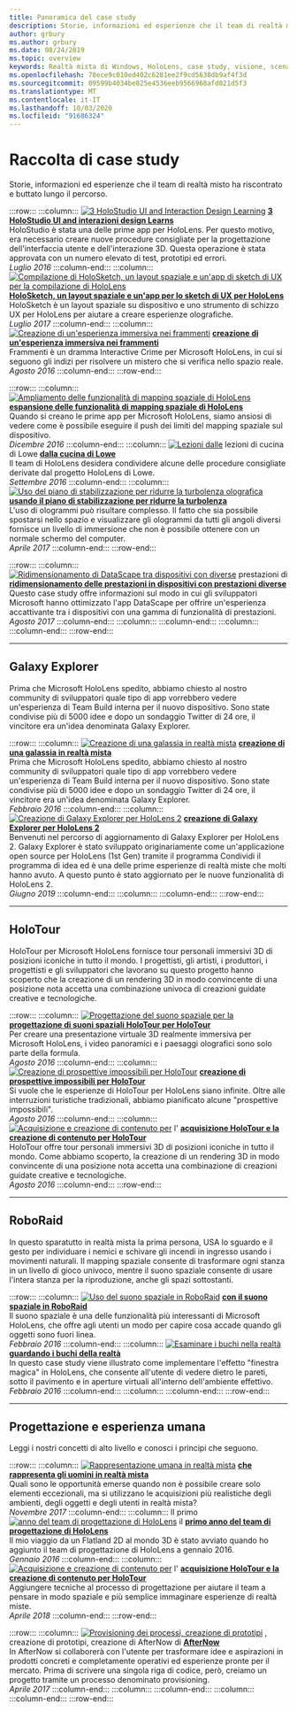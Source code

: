```yaml
---
title: Panoramica del case study
description: Storie, informazioni ed esperienze che il team di realtà misto ha riscontrato e buttato lungo il percorso.
author: grbury
ms.author: grbury
ms.date: 08/24/2019
ms.topic: overview
keywords: Realtà mista di Windows, HoloLens, case study, visione, scenari
ms.openlocfilehash: 78ece9c010ed402c6281ee2f9cd5638db9af4f3d
ms.sourcegitcommit: 09599b4034be825e4536eeb9566968afd021d5f3
ms.translationtype: MT
ms.contentlocale: it-IT
ms.lasthandoff: 10/03/2020
ms.locfileid: "91686324"
---
```

# <a name="case-study-gallery"></a>Raccolta di case study

Storie, informazioni ed esperienze che il team di realtà misto ha riscontrato e buttato lungo il percorso.

:::row:::
    :::column:::
       [ ![ 3 HoloStudio UI and Interaction Design Learning](images/thought-bubble-500px.jpg)](../out-of-scope/case-study-3-holostudio-ui-and-interaction-design-learnings.md) **[3 HoloStudio UI and interazioni design Learns](../out-of-scope/case-study-3-holostudio-ui-and-interaction-design-learnings.md)**<br>
        HoloStudio è stata una delle prime app per HoloLens. Per questo motivo, era necessario creare nuove procedure consigliate per la progettazione dell'interfaccia utente e dell'interazione 3D. Questa operazione è stata approvata con un numero elevato di test, prototipi ed errori.<br>
        *Luglio 2016*
    :::column-end:::
    :::column:::
       [ ![ Compilazione di HoloSketch, un layout spaziale e un'app di sketch di UX per la compilazione di HoloLens](images/holosketch-image-01-640px.png)](../out-of-scope/case-study-building-holosketch,-a-spatial-layout-and-ux-sketching-app-for-hololens.md) **[HoloSketch, un layout spaziale e un'app per lo sketch di UX per HoloLens](../out-of-scope/case-study-building-holosketch,-a-spatial-layout-and-ux-sketching-app-for-hololens.md)**<br>
        HoloSketch è un layout spaziale su dispositivo e uno strumento di schizzo UX per HoloLens per aiutare a creare esperienze olografiche.<br>
         *Luglio 2017*
    :::column-end:::
    :::column:::
       [ ![ Creazione di un'esperienza immersiva nei frammenti](images/surfacereconstruction.jpg)](../out-of-scope/case-study-creating-an-immersive-experience-in-fragments.md) **[creazione di un'esperienza immersiva nei frammenti](../out-of-scope/case-study-creating-an-immersive-experience-in-fragments.md)**<br>
        Frammenti è un dramma Interactive Crime per Microsoft HoloLens, in cui si seguono gli indizi per risolvere un mistero che si verifica nello spazio reale.<br>
        *Agosto 2016*
    :::column-end:::
:::row-end:::

:::row:::
    :::column:::
       [ ![ Ampliamento delle funzionalità di mapping spaziale di HoloLens](images/away-from-camera-position-500px.png)](../out-of-scope/case-study-expanding-the-spatial-mapping-capabilities-of-hololens.md) **[espansione delle funzionalità di mapping spaziale di HoloLens](../out-of-scope/case-study-expanding-the-spatial-mapping-capabilities-of-hololens.md)**<br>
        Quando si creano le prime app per Microsoft HoloLens, siamo ansiosi di vedere come è possibile eseguire il push dei limiti del mapping spaziale sul dispositivo.<br>
        *Dicembre 2016*
    :::column-end:::
    :::column:::
       [ ![ Lezioni dalle](images/lowes.jpg)](../out-of-scope/case-study-lessons-from-the-lowes-kitchen.md) lezioni di cucina di Lowe **[dalla cucina di Lowe](../out-of-scope/case-study-lessons-from-the-lowes-kitchen.md)**<br>
        Il team di HoloLens desidera condividere alcune delle procedure consigliate derivate dal progetto HoloLens di Lowe.<br>
        *Settembre 2016*
    :::column-end:::
    :::column:::
       [ ![ Uso del piano di stabilizzazione per ridurre la turbolenza olografica](images/holotour-stabilization-plane-500px.jpg)](../develop/platform-capabilities-and-apis/case-study-using-the-stabilization-plane-to-reduce-holographic-turbulence.md) **[usando il piano di stabilizzazione per ridurre la turbolenza](../develop/platform-capabilities-and-apis/case-study-using-the-stabilization-plane-to-reduce-holographic-turbulence.md)**<br>
        L'uso di ologrammi può risultare complesso. Il fatto che sia possibile spostarsi nello spazio e visualizzare gli ologrammi da tutti gli angoli diversi fornisce un livello di immersione che non è possibile ottenere con un normale schermo del computer.<br>
        *Aprile 2017*
    :::column-end:::
:::row-end:::

:::row:::
    :::column:::
       [ ![ Ridimensionamento di DataScape tra dispositivi con diverse](images/cloud-steps-1-4-700px.jpg)](../out-of-scope/case-study-scaling-datascape-across-devices-with-different-performance.md) prestazioni di **[ridimensionamento delle prestazioni in dispositivi con prestazioni diverse](../out-of-scope/case-study-scaling-datascape-across-devices-with-different-performance.md)**<br>
        Questo case study offre informazioni sul modo in cui gli sviluppatori Microsoft hanno ottimizzato l'app DataScape per offrire un'esperienza accattivante tra i dispositivi con una gamma di funzionalità di prestazioni.<br>
        *Agosto 2017*
    :::column-end:::
    :::column:::
    :::column-end:::
    :::column:::
    :::column-end:::
:::row-end:::

---

## <a name="galaxy-explorer"></a>Galaxy Explorer

Prima che Microsoft HoloLens spedito, abbiamo chiesto al nostro community di sviluppatori quale tipo di app vorrebbero vedere un'esperienza di Team Build interna per il nuovo dispositivo. Sono state condivise più di 5000 idee e dopo un sondaggio Twitter di 24 ore, il vincitore era un'idea denominata Galaxy Explorer.

:::row:::
    :::column:::
       [ ![ Creazione di una galassia in realtà mista](images/full-galaxy-500px.png)](../out-of-scope/case-study-creating-a-galaxy-in-mixed-reality.md) **[creazione di una galassia in realtà mista](../out-of-scope/case-study-creating-a-galaxy-in-mixed-reality.md)**<br>
        Prima che Microsoft HoloLens spedito, abbiamo chiesto al nostro community di sviluppatori quale tipo di app vorrebbero vedere un'esperienza di Team Build interna per il nuovo dispositivo. Sono state condivise più di 5000 idee e dopo un sondaggio Twitter di 24 ore, il vincitore era un'idea denominata Galaxy Explorer.<br>
         *Febbraio 2016*
    :::column-end:::
    :::column:::
       [ ![ Creazione di Galaxy Explorer per HoloLens 2](../develop/unity/images/ge-update-interactions-concept-force-grab.png)](../develop/unity/galaxy-explorer-update.md) **[creazione di Galaxy Explorer per HoloLens 2](../develop/unity/galaxy-explorer-update.md)**<br>
        Benvenuti nel percorso di aggiornamento di Galaxy Explorer per HoloLens 2. Galaxy Explorer è stato sviluppato originariamente come un'applicazione open source per HoloLens (1st Gen) tramite il programma Condividi il programma di idea ed è una delle prime esperienze di realtà miste che molti hanno avuto. A questo punto è stato aggiornato per le nuove funzionalità di HoloLens 2.<br>
        *Giugno 2019*
    :::column-end:::
    :::column:::
    :::column-end:::
:::row-end:::

---

## <a name="holotour"></a>HoloTour

HoloTour per Microsoft HoloLens fornisce tour personali immersivi 3D di posizioni iconiche in tutto il mondo. I progettisti, gli artisti, i produttori, i progettisti e gli sviluppatori che lavorano su questo progetto hanno scoperto che la creazione di un rendering 3D in modo convincente di una posizione nota accetta una combinazione univoca di creazioni guidate creative e tecnologiche.

:::row:::
    :::column:::
       [ ![ Progettazione del suono spaziale per la](../out-of-scope/images/recreated-colosseum-holotour-500px.png)](../design/case-study-spatial-sound-design-for-holotour.md) **[progettazione di suoni spaziali HoloTour per HoloTour](../design/case-study-spatial-sound-design-for-holotour.md)**<br>
        Per creare una presentazione virtuale 3D realmente immersiva per Microsoft HoloLens, i video panoramici e i paesaggi olografici sono solo parte della formula.<br>
         *Agosto 2016*
    :::column-end:::
    :::column:::
       [ ![ Creazione di prospettive impossibili per HoloTour](../out-of-scope/images/rome-colosseum-overlay-500px.png)](../out-of-scope/case-study-creating-impossible-perspectives-for-holotour.md) **[creazione di prospettive impossibili per HoloTour](../out-of-scope/case-study-creating-impossible-perspectives-for-holotour.md)**<br>
        Si vuole che le esperienze di HoloTour per HoloLens siano infinite. Oltre alle interruzioni turistiche tradizionali, abbiamo pianificato alcune "prospettive impossibili".<br>
        *Agosto 2016*
    :::column-end:::
    :::column:::
       [ ![ Acquisizione e creazione di contenuto per](../out-of-scope/images/camera-machu-pichu-500px.png)](../out-of-scope/case-study-capturing-and-creating-content-for-holotour.md) l' **[acquisizione HoloTour e la creazione di contenuto per HoloTour](../out-of-scope/case-study-capturing-and-creating-content-for-holotour.md)**<br>
        HoloTour offre tour personali immersivi 3D di posizioni iconiche in tutto il mondo. Come abbiamo scoperto, la creazione di un rendering 3D in modo convincente di una posizione nota accetta una combinazione di creazioni guidate creative e tecnologiche.<br>
        *Agosto 2016*
    :::column-end:::
:::row-end:::

---

## <a name="roboraid"></a>RoboRaid

In questo sparatutto in realtà mista la prima persona, USA lo sguardo e il gesto per individuare i nemici e schivare gli incendi in ingresso usando i movimenti naturali. Il mapping spaziale consente di trasformare ogni stanza in un livello di gioco univoco, mentre il suono spaziale consente di usare l'intera stanza per la riproduzione, anche gli spazi sottostanti.

:::row:::
    :::column:::
       [ ![ Uso del suono spaziale in RoboRaid](../design/images/successful-dodge-roboraid-500px.jpg)](../design/case-study-using-spatial-sound-in-roboraid.md) **[con il suono spaziale in RoboRaid](../design/case-study-using-spatial-sound-in-roboraid.md)**<br>
        Il suono spaziale è una delle funzionalità più interessanti di Microsoft HoloLens, che offre agli utenti un modo per capire cosa accade quando gli oggetti sono fuori linea.<br>
         *Febbraio 2016*
    :::column-end:::
    :::column:::
       [ ![ Esaminare i buchi nella realtà](../develop/unity/images/roboraid-640px.png)](../out-of-scope/case-study-looking-through-holes-in-your-reality.md) **[guardando i buchi della realtà](../out-of-scope/case-study-looking-through-holes-in-your-reality.md)**<br>
        In questo case study viene illustrato come implementare l'effetto "finestra magica" in HoloLens, che consente all'utente di vedere dietro le pareti, sotto il pavimento e in aperture virtuali all'interno dell'ambiente effettivo.<br>
        *Febbraio 2016*
    :::column-end:::
    :::column:::
    :::column-end:::
:::row-end:::

---

## <a name="design-and-human-experience"></a>Progettazione e esperienza umana

Leggi i nostri concetti di alto livello e conosci i principi che seguono.

:::row:::
    :::column:::
       [ ![ Rappresentazione umana in realtà mista](../develop/unity/images/bang-ai-weiwie.jpg)](../out-of-scope/case-study-representing-humans-in-mixed-reality.md) **[che rappresenta gli uomini in realtà mista](../out-of-scope/case-study-representing-humans-in-mixed-reality.md)**<br>
        Quali sono le opportunità emerse quando non è possibile creare solo elementi eccezionali, ma si utilizzano le acquisizioni più realistiche degli ambienti, degli oggetti e degli utenti in realtà mista?<br>
         *Novembre 2017*
    :::column-end:::
    :::column:::
       Il primo [ ![ anno del team di progettazione di HoloLens](../develop/unity/images/MotionController.jpg)](../out-of-scope/case-study-my-first-year-on-the-hololens-design-team.md) il **[primo anno del team di progettazione di HoloLens](../out-of-scope/case-study-my-first-year-on-the-hololens-design-team.md)**<br>
        Il mio viaggio da un Flatland 2D al mondo 3D è stato avviato quando ho aggiunto il team di progettazione di HoloLens a gennaio 2016.<br>
        *Gennaio 2016*
    :::column-end:::
    :::column:::
       [ ![ Acquisizione e creazione di contenuto per](images/academyteam1000.png)](case-study-expanding-the-design-process-for-mixed-reality.md) l' **[acquisizione HoloTour e la creazione di contenuto per HoloTour](case-study-expanding-the-design-process-for-mixed-reality.md)**<br>
        Aggiungere tecniche al processo di progettazione per aiutare il team a pensare in modo spaziale e più semplice immaginare esperienze di realtà miste.<br>
        *Aprile 2018*
    :::column-end:::
:::row-end:::

:::row:::
    :::column:::
       [ ![ Provisioning dei processi, creazione di prototipi](../out-of-scope/images/whatisenvisioning-640px.png)](../out-of-scope/case-study-afternows-process-envisioning,-prototyping,-building.md) , creazione di prototipi, creazione di AfterNow di **[AfterNow](../out-of-scope/case-study-afternows-process-envisioning,-prototyping,-building.md)**<br>
        In AfterNow si collaborerà con l'utente per trasformare idee e aspirazioni in prodotti concreti e completamente operativi ed esperienze pronte per il mercato. Prima di scrivere una singola riga di codice, però, creiamo un progetto tramite un processo denominato provisioning.<br>
        *Aprile 2017*
    :::column-end:::
    :::column:::
    :::column-end:::
    :::column:::
    :::column-end:::
:::row-end:::
